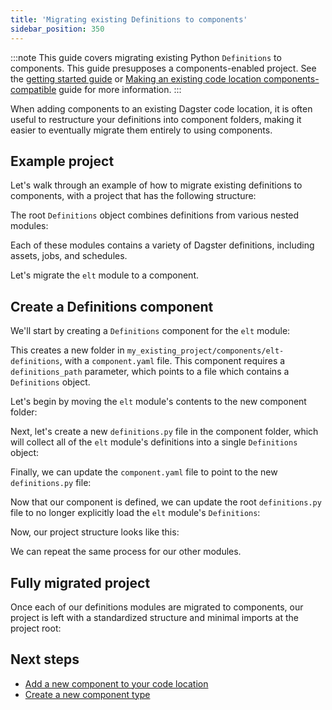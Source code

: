 ```yaml
---
title: 'Migrating existing Definitions to components'
sidebar_position: 350
---
```


:::note
This guide covers migrating existing Python `Definitions` to components. This guide presupposes a components-enabled project. See the [getting started guide](./) or [Making an existing code location components-compatible](./existing-code-location) guide for more information.
:::

When adding components to an existing Dagster code location, it is often useful to restructure your definitions into component folders, making it easier to eventually migrate them entirely to using components.

## Example project

Let's walk through an example of how to migrate existing definitions to components, with a project that has the following structure:

<CliInvocationExample path="docs_beta_snippets/docs_beta_snippets/guides/components/migrating-definitions/1-tree.txt"  />

The root `Definitions` object combines definitions from various nested modules:

<CodeExample path="docs_beta_snippets/docs_beta_snippets/guides/components/migrating-definitions/2-definitions-before.py" title="my_existing_project/definitions.py" />

Each of these modules contains a variety of Dagster definitions, including assets, jobs, and schedules.

Let's migrate the `elt` module to a component.

## Create a Definitions component

We'll start by creating a `Definitions` component for the `elt` module:

<CliInvocationExample path="docs_beta_snippets/docs_beta_snippets/guides/components/migrating-definitions/3-scaffold.txt" />

This creates a new folder in `my_existing_project/components/elt-definitions`, with a `component.yaml` file. This component requires a `definitions_path` parameter, which points to a file which contains a `Definitions` object.

Let's begin by moving the `elt` module's contents to the new component folder:

<CliInvocationExample path="docs_beta_snippets/docs_beta_snippets/guides/components/migrating-definitions/4-mv.txt" />

Next, let's create a new `definitions.py` file in the component folder, which will collect all of the `elt` module's definitions into a single `Definitions` object:

<CodeExample path="docs_beta_snippets/docs_beta_snippets/guides/components/migrating-definitions/5-elt-nested-definitions.py" title="my_existing_project/components/elt-definitions/definitions.py" />

Finally, we can update the `component.yaml` file to point to the new `definitions.py` file:

<CodeExample path="docs_beta_snippets/docs_beta_snippets/guides/components/migrating-definitions/6-component-yaml.txt" title="my_existing_project/components/elt-definitions/6-component.yaml" />

Now that our component is defined, we can update the root `definitions.py` file to no longer explicitly load the `elt` module's `Definitions`:

<CodeExample path="docs_beta_snippets/docs_beta_snippets/guides/components/migrating-definitions/7-definitions-after.py" title="my_existing_project/7-definitions-after.py" />

Now, our project structure looks like this:

<CliInvocationExample path="docs_beta_snippets/docs_beta_snippets/guides/components/migrating-definitions/8-tree-after.txt" />

We can repeat the same process for our other modules.

## Fully migrated project

Once each of our definitions modules are migrated to components, our project is left with a standardized structure and minimal imports at the project root:

<CliInvocationExample path="docs_beta_snippets/docs_beta_snippets/guides/components/migrating-definitions/9-tree-after-all.txt" />

<CodeExample path="docs_beta_snippets/docs_beta_snippets/guides/components/migrating-definitions/10-definitions-after-all.py" title="my_existing_project/10-definitions-after-all.py" />

## Next steps

- [Add a new component to your code location](./using-a-component)
- [Create a new component type](./creating-a-component)
